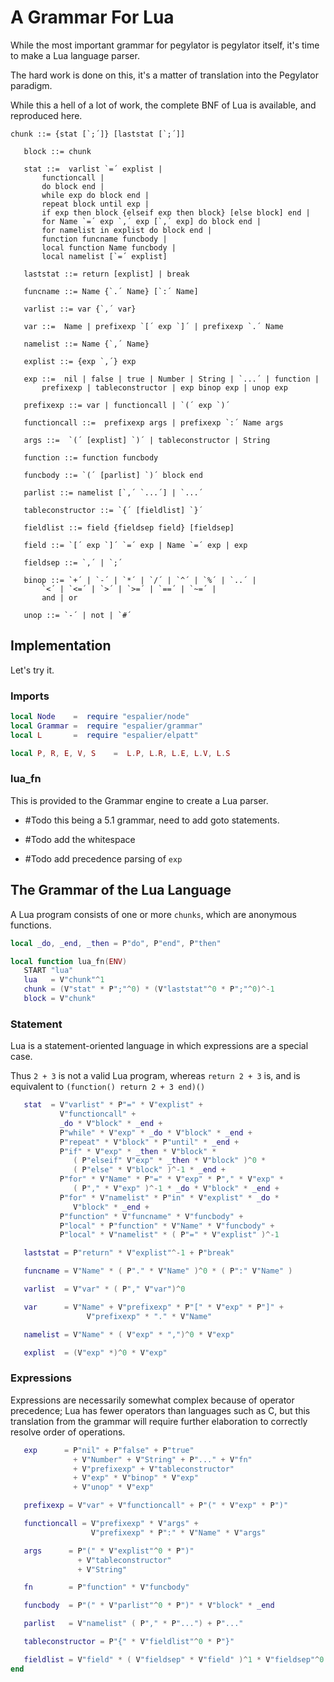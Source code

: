 # A Grammar For Lua

While the most important grammar for pegylator is pegylator itself, it's
time to make a Lua language parser.


The hard work is done on this, it's a matter of translation into the
Pegylator paradigm.


While this a hell of a lot of work, the complete BNF of Lua is available,
and reproduced here.

```bnf
chunk ::= {stat [`;´]} [laststat [`;´]]

   block ::= chunk

   stat ::=  varlist `=´ explist |
       functioncall |
       do block end |
       while exp do block end |
       repeat block until exp |
       if exp then block {elseif exp then block} [else block] end |
       for Name `=´ exp `,´ exp [`,´ exp] do block end |
       for namelist in explist do block end |
       function funcname funcbody |
       local function Name funcbody |
       local namelist [`=´ explist]

   laststat ::= return [explist] | break

   funcname ::= Name {`.´ Name} [`:´ Name]

   varlist ::= var {`,´ var}

   var ::=  Name | prefixexp `[´ exp `]´ | prefixexp `.´ Name

   namelist ::= Name {`,´ Name}

   explist ::= {exp `,´} exp

   exp ::=  nil | false | true | Number | String | `...´ | function |
       prefixexp | tableconstructor | exp binop exp | unop exp

   prefixexp ::= var | functioncall | `(´ exp `)´

   functioncall ::=  prefixexp args | prefixexp `:´ Name args

   args ::=  `(´ [explist] `)´ | tableconstructor | String

   function ::= function funcbody

   funcbody ::= `(´ [parlist] `)´ block end

   parlist ::= namelist [`,´ `...´] | `...´

   tableconstructor ::= `{´ [fieldlist] `}´

   fieldlist ::= field {fieldsep field} [fieldsep]

   field ::= `[´ exp `]´ `=´ exp | Name `=´ exp | exp

   fieldsep ::= `,´ | `;´

   binop ::= `+´ | `-´ | `*´ | `/´ | `^´ | `%´ | `..´ |
       `<´ | `<=´ | `>´ | `>=´ | `==´ | `~=´ |
       and | or

   unop ::= `-´ | not | `#´
```
## Implementation

Let's try it.


### Imports

```lua
local Node    =  require "espalier/node"
local Grammar =  require "espalier/grammar"
local L       =  require "espalier/elpatt"

local P, R, E, V, S    =  L.P, L.R, L.E, L.V, L.S
```
### lua_fn

This is provided to the Grammar engine to create a Lua parser.


- #Todo this being a 5.1 grammar, need to add goto statements.


- #Todo add the whitespace


- #Todo add precedence parsing of ``exp``


## The Grammar of the Lua Language

A Lua program consists of one or more ``chunks``, which are
anonymous functions.

```lua
local _do, _end, _then = P"do", P"end", P"then"

local function lua_fn(ENV)
   START "lua"
   lua   = V"chunk"^1
   chunk = (V"stat" * P";"^0) * (V"laststat"^0 * P";"^0)^-1
   block = V"chunk"
```
### Statement

Lua is a statement-oriented language in which expressions are
a special case.


Thus ``2 + 3`` is not a valid Lua program, whereas ``return 2 + 3``
is, and is equivalent to ``(function() return 2 + 3 end)()``

```lua
   stat  = V"varlist" * P"=" * V"explist" +
           V"functioncall" +
           _do * V"block" * _end +
           P"while" * V"exp" * _do * V"block" * _end +
           P"repeat" * V"block" * P"until" * _end +
           P"if" * V"exp" * _then * V"block" *
              ( P"elseif" V"exp" * _then * V"block" )^0 *
              ( P"else" * V"block" )^-1 * _end +
           P"for" * V"Name" * P"=" * V"exp" * P"," * V"exp" *
              ( P"," * V"exp" )^-1 * _do * V"block" * _end +
           P"for" * V"namelist" * P"in" * V"explist" * _do *
              V"block" * _end +
           P"function" * V"funcname" * V"funcbody" +
           P"local" * P"function" * V"Name" * V"funcbody" +
           P"local" * V"namelist" * ( P"=" * V"explist" )^-1

   laststat = P"return" * V"explist"^-1 + P"break"

   funcname = V"Name" * ( P"." * V"Name" )^0 * ( P":" V"Name" )

   varlist  = V"var" * ( P"," V"var")^0

   var      = V"Name" + V"prefixexp" * P"[" * V"exp" * P"]" +
                 V"prefixexp" * "." * V"Name"

   namelist = V"Name" * ( V"exp" * ",")^0 * V"exp"

   explist  = (V"exp" *)^0 * V"exp"
```
### Expressions

Expressions are necessarily somewhat complex because of
operator precedence; Lua has fewer operators than languages
such as C, but this translation from the grammar will require
further elaboration to correctly resolve order of operations.

```lua
   exp      = P"nil" + P"false" + P"true"
              + V"Number" + V"String" + P"..." + V"fn"
              + V"prefixexp" + V"tableconstructor"
              + V"exp" * V"binop" * V"exp"
              + V"unop" * V"exp"

   prefixexp = V"var" + V"functioncall" + P"(" * V"exp" * P")"

   functioncall = V"prefixexp" * V"args" +
                  V"prefixexp" * P":" * V"Name" * V"args"

   args      = P"(" * V"explist"^0 * P")"
               + V"tableconstructor"
               + V"String"

   fn        = P"function" * V"funcbody"

   funcbody  = P"(" * V"parlist"^0 * P")" * V"block" * _end

   parlist   = V"namelist" ( P"," * P"...") + P"..."

   tableconstructor = P"{" * V"fieldlist"^0 * P"}"

   fieldlist = V"field" * ( V"fieldsep" * V"field" )^1 * V"fieldsep"^0
end
```
